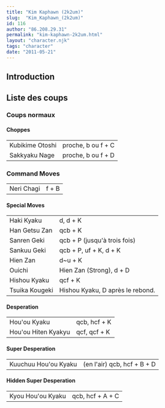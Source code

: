 ```yaml
---
title: "Kim Kaphawn (2k2um)"
slug:  "Kim_Kaphawn_(2k2um)"
id: 116
author: "86.208.29.31"
permalink: "kim-kaphawn-2k2um.html"
layout: "character.njk"
tags: "character"
date: "2011-05-21"
---
```


## Introduction

## Liste des coups

### Coups normaux

#### Choppes

|                 |                    |
|-----------------|--------------------|
| Kubikime Otoshi | proche, b ou f + C |
| Sakkyaku Nage   | proche, b ou f + D |

### Command Moves

|            |       |
|------------|-------|
| Neri Chagi | f + B |

#### Special Moves

|                |                                  |
|----------------|----------------------------------|
| Haki Kyaku     | d, d + K                         |
| Han Getsu Zan  | qcb + K                          |
| Sanren Geki    | qcb + P (jusqu'à trois fois)     |
| Sankuu Geki    | qcb + P, uf + K, d + K           |
| Hien Zan       | d\~u + K                         |
| Ouichi         | Hien Zan (Strong), d + D         |
| Hishou Kyaku   | qcf + K                          |
| Tsuika Kougeki | Hishou Kyaku, D après le rebond. |

#### Desperation

|                     |              |
|---------------------|--------------|
| Hou'ou Kyaku        | qcb, hcf + K |
| Hou'ou Hiten Kyakyu | qcf, qcf + K |

#### Super Desperation

|                      |                             |
|----------------------|-----------------------------|
| Kuuchuu Hou'ou Kyaku | (en l'air) qcb, hcf + B + D |

#### Hidden Super Desperation

|                   |                  |
|-------------------|------------------|
| Kyou Hou'ou Kyaku | qcb, hcf + A + C |

